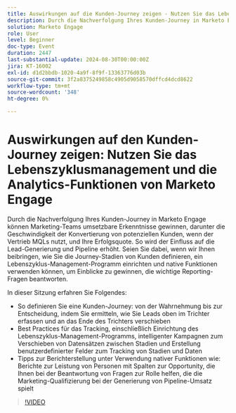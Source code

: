 ```yaml
---
title: Auswirkungen auf die Kunden-Journey zeigen - Nutzen Sie das Lebenszyklusmanagement und die Analytics-Funktionen von Marketo Engage
description: Durch die Nachverfolgung Ihres Kunden-Journey in Marketo Engage können Marketing-Teams umsetzbare Erkenntnisse gewinnen, darunter die Geschwindigkeit der Konvertierung von potenziellen Kunden, wenn der Vertrieb MQLs nutzt, und Ihre Erfolgsquote. So wird der Einfluss auf die Lead-Generierung und Pipeline erhöht. Seien Sie dabei, wenn wir Ihnen beibringen, wie Sie die Journey-Stadien von Kunden definieren, ein Lebenszyklus-Management-Programm einrichten und native Funktionen verwenden können, um Einblicke zu gewinnen, die wichtige Reporting-Fragen beantworten.    In dieser Sitzung erfahren Sie Folgendes   Definieren einer Kunden-Journey von der Wahrnehmung bis zur Entscheidung, Ermitteln der Art und Weise, wie Sie Leads oben im Trichter erfassen und an das Ende des Trichters verschieben    Tracking von Best Practices, einschließlich der Einrichtung des Lebenszyklus-Management-Programms, intelligenter Kampagnen zum Verschieben von Datensätzen zwischen Stadien und der Erstellung benutzerdefinierter Felder zum Tracking von Stadien und Daten   Tipps zur Berichterstellung unter Verwendung nativer Funktionen wie Leistungsberichte für Personen mit Spalten zur Opportunity, die Ihnen bei der Beantwortung von Fragen zur Rolle helfen, die die Marketing-Qualifizierung bei der Generierung von Pipeline-Umsatz spielt
solution: Marketo Engage
role: User
level: Beginner
doc-type: Event
duration: 2447
last-substantial-update: 2024-08-30T00:00:00Z
jira: KT-16002
exl-id: d1d2bbdb-1020-4a9f-8f9f-13363776d03b
source-git-commit: 3f2a8375249858c4905d9058570dffcd4dcd8622
workflow-type: tm+mt
source-wordcount: '348'
ht-degree: 0%

---
```


# Auswirkungen auf den Kunden-Journey zeigen: Nutzen Sie das Lebenszyklusmanagement und die Analytics-Funktionen von Marketo Engage

Durch die Nachverfolgung Ihres Kunden-Journey in Marketo Engage können Marketing-Teams umsetzbare Erkenntnisse gewinnen, darunter die Geschwindigkeit der Konvertierung von potenziellen Kunden, wenn der Vertrieb MQLs nutzt, und Ihre Erfolgsquote. So wird der Einfluss auf die Lead-Generierung und Pipeline erhöht. Seien Sie dabei, wenn wir Ihnen beibringen, wie Sie die Journey-Stadien von Kunden definieren, ein Lebenszyklus-Management-Programm einrichten und native Funktionen verwenden können, um Einblicke zu gewinnen, die wichtige Reporting-Fragen beantworten.

In dieser Sitzung erfahren Sie Folgendes:

* So definieren Sie eine Kunden-Journey: von der Wahrnehmung bis zur Entscheidung, indem Sie ermitteln, wie Sie Leads oben im Trichter erfassen und an das Ende des Trichters verschieben
* Best Practices für das Tracking, einschließlich Einrichtung des Lebenszyklus-Management-Programms, intelligenter Kampagnen zum Verschieben von Datensätzen zwischen Stadien und Erstellung benutzerdefinierter Felder zum Tracking von Stadien und Daten
* Tipps zur Berichterstellung unter Verwendung nativer Funktionen wie: Berichte zur Leistung von Personen mit Spalten zur Opportunity, die Ihnen bei der Beantwortung von Fragen zur Rolle helfen, die die Marketing-Qualifizierung bei der Generierung von Pipeline-Umsatz spielt

>[!VIDEO](https://video.tv.adobe.com/v/3432945/?learn=on)
